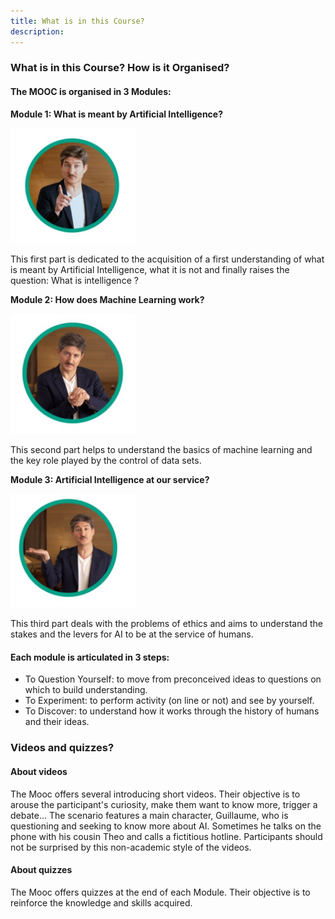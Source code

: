 ```yaml
---
title: What is in this Course?
description:
---
```


### What is in this Course? How is it Organised?

#### The MOOC is organised in 3 Modules:

 **Module 1: What is meant by Artificial Intelligence?**

<img src="../Images/bulle-IAI-module1.png" alt="bulle-IAI-module1" width="200">

This first part is dedicated to the acquisition of a first understanding of what is meant by Artificial Intelligence, what it is not and finally raises the question: What is intelligence ?

**Module 2: How does Machine Learning work?**

<img src="../Images/bulle-IAI-module2.png" alt="bulle-IAI-module2" width="200">

This second part helps to understand the basics of machine learning and the key role played by the control of data sets.

**Module 3: Artificial Intelligence at our service?**

<img src="../Images/bulle-IAI-module3.png" alt="bulle-IAI-module3" width="200">

This third part deals with the problems of ethics and aims to understand the stakes and the levers for AI to be at the service of humans.

#### Each module is articulated in 3 steps:

*   To Question Yourself: to move from preconceived ideas to questions on which to build understanding.
*   To Experiment: to perform activity (on line or not) and see by yourself.
*   To Discover: to understand how it works through the history of humans and their ideas.

### Videos and quizzes?

#### About videos

The Mooc offers several introducing short videos. Their objective is to arouse the participant's curiosity, make them want to know more, trigger a debate...
The scenario features a main character, Guillaume, who is questioning and seeking to know more about AI. Sometimes he talks on the phone with his cousin Theo and calls a fictitious hotline.
Participants should not be surprised by this non-academic style of the videos.

#### About quizzes

The Mooc offers quizzes at the end of each Module. Their objective is to reinforce the knowledge and skills acquired.
